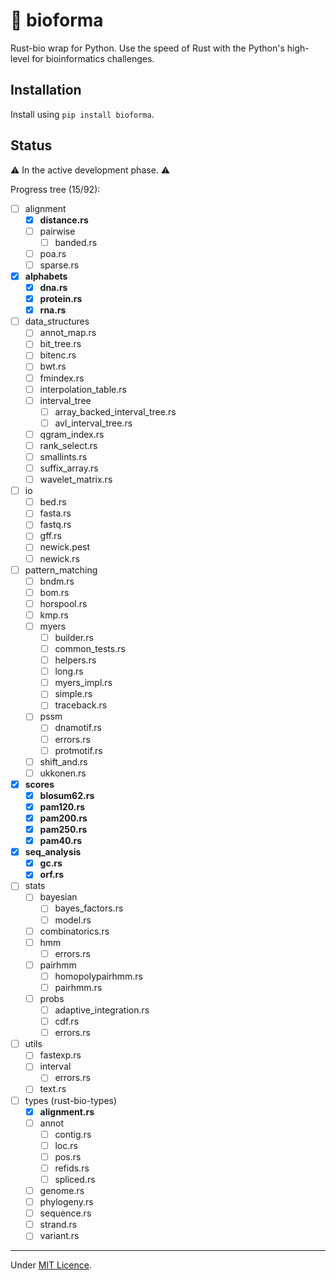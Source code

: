 # 🧬 bioforma

Rust-bio wrap for Python. Use the speed of Rust with the Python's high-level for bioinformatics challenges.

## Installation

Install using `pip install bioforma`.

## Status

⚠️ In the active development phase. ⚠️

Progress tree (15/92):

- [ ] alignment
  - [x] **distance.rs**
  - [ ] pairwise
    - [ ] banded.rs
  - [ ] poa.rs
  - [ ] sparse.rs
- [x] **alphabets**
  - [x] **dna.rs**
  - [x] **protein.rs**
  - [x] **rna.rs**
- [ ] data_structures
  - [ ] annot_map.rs
  - [ ] bit_tree.rs
  - [ ] bitenc.rs
  - [ ] bwt.rs
  - [ ] fmindex.rs
  - [ ] interpolation_table.rs
  - [ ] interval_tree
    - [ ] array_backed_interval_tree.rs
    - [ ] avl_interval_tree.rs
  - [ ] qgram_index.rs
  - [ ] rank_select.rs
  - [ ] smallints.rs
  - [ ] suffix_array.rs
  - [ ] wavelet_matrix.rs
- [ ] io
  - [ ] bed.rs
  - [ ] fasta.rs
  - [ ] fastq.rs
  - [ ] gff.rs
  - [ ] newick.pest
  - [ ] newick.rs
- [ ] pattern_matching
  - [ ] bndm.rs
  - [ ] bom.rs
  - [ ] horspool.rs
  - [ ] kmp.rs
  - [ ] myers
    - [ ] builder.rs
    - [ ] common_tests.rs
    - [ ] helpers.rs
    - [ ] long.rs
    - [ ] myers_impl.rs
    - [ ] simple.rs
    - [ ] traceback.rs
  - [ ] pssm
    - [ ] dnamotif.rs
    - [ ] errors.rs
    - [ ] protmotif.rs
  - [ ] shift_and.rs
  - [ ] ukkonen.rs
- [x] **scores**
  - [x] **blosum62.rs**
  - [x] **pam120.rs**
  - [x] **pam200.rs**
  - [x] **pam250.rs**
  - [x] **pam40.rs**
- [x] **seq_analysis**
  - [x] **gc.rs**
  - [x] **orf.rs**
- [ ] stats
  - [ ] bayesian
    - [ ] bayes_factors.rs
    - [ ] model.rs
  - [ ] combinatorics.rs
  - [ ] hmm
    - [ ] errors.rs
  - [ ] pairhmm
    - [ ] homopolypairhmm.rs
    - [ ] pairhmm.rs
  - [ ] probs
    - [ ] adaptive_integration.rs
    - [ ] cdf.rs
    - [ ] errors.rs
- [ ] utils
  - [ ] fastexp.rs
  - [ ] interval
    - [ ] errors.rs
  - [ ] text.rs
- [ ] types (rust-bio-types)
  - [x] **alignment.rs**
  - [ ] annot
    - [ ] contig.rs
    - [ ] loc.rs
    - [ ] pos.rs
    - [ ] refids.rs
    - [ ] spliced.rs
  - [ ] genome.rs
  - [ ] phylogeny.rs
  - [ ] sequence.rs
  - [ ] strand.rs
  - [ ] variant.rs

---

Under [MIT Licence](https://opensource.org/license/mit/).
